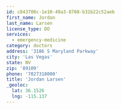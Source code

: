 ```yaml
---
id: c843700c-1e10-49a3-8708-b31b22c52aeb
first_name: Jordan
last_name: Larsen
license_type: DO
services:
  - emergency-medicine
category: doctors
address: '3186 S Maryland Parkway'
city: 'Las Vegas'
state: NV
zip: '89109'
phone: '7027318000'
title: 'Jordan Larsen'
_geoloc:
  lat: 36.1526
  lng: -115.137
---
```

